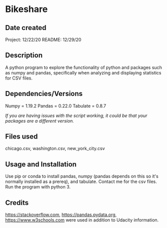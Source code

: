 # Bikeshare

## Date created
Project: 12/22/20
README: 12/29/20

## Description
A python program to explore the functionality of python and packages such as numpy and pandas, specifically when analyzing and displaying statistics for CSV files.

## Dependencies/Versions
Numpy = 1.19.2
Pandas = 0.22.0
Tabulate = 0.8.7

*If you are having issues with the script working, it could be that your packages are a different version.*

## Files used
chicago.csv, washington.csv, new_york_city.csv

## Usage and Installation
Use pip or conda to install pandas, numpy (pandas depends on this so it's normally installed as a prereq), and tabulate. 
Contact me for the csv files. Run the program with python 3.

## Credits

https://stackoverflow.com, https://pandas.pydata.org, https://www.w3schools.com were used in addition to Udacity information.
